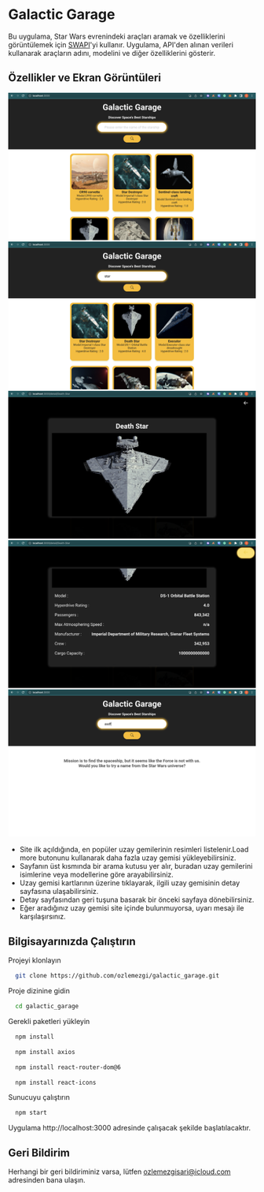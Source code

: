 
# Galactic Garage

Bu uygulama, Star Wars evrenindeki araçları aramak ve özelliklerini görüntülemek için [SWAPI](https://swapi.dev)'yi kullanır. Uygulama, API'den alınan verileri kullanarak araçların adını, modelini ve diğer özelliklerini gösterir.

## Özellikler ve Ekran Görüntüleri
![ekran görüntüsü 1](public/images/1.png)
![ekran görüntüsü 2](public/images/2.png)
![ekran görüntüsü 3](public/images/3.png)
![ekran görüntüsü 4](public/images/4.png)
![ekran görüntüsü 5](public/images/5.png)

- Site ilk açıldığında, en popüler uzay gemilerinin resimleri listelenir.Load more butonunu kullanarak daha fazla uzay gemisi yükleyebilirsiniz.
- Sayfanın üst kısmında bir arama kutusu yer alır, buradan uzay gemilerini isimlerine veya modellerine göre arayabilirsiniz.
- Uzay gemisi kartlarının üzerine tıklayarak, ilgili uzay gemisinin detay sayfasına ulaşabilirsiniz.
- Detay sayfasından geri tuşuna basarak bir önceki sayfaya dönebilirsiniz.
- Eğer aradığınız uzay gemisi site içinde bulunmuyorsa, uyarı mesajı ile karşılaşırsınız.

## Bilgisayarınızda Çalıştırın

Projeyi klonlayın

```bash
  git clone https://github.com/ozlemezgi/galactic_garage.git
```

Proje dizinine gidin

```bash
  cd galactic_garage
```

Gerekli paketleri yükleyin

```bash
  npm install
```
```bash
  npm install axios
```
```bash
  npm install react-router-dom@6
```
```bash
  npm install react-icons
```

Sunucuyu çalıştırın

```bash
  npm start
```
Uygulama http://localhost:3000 adresinde çalışacak şekilde başlatılacaktır.

  
## Geri Bildirim

Herhangi bir geri bildiriminiz varsa, lütfen ozlemezgisari@icloud.com adresinden bana ulaşın.

  
